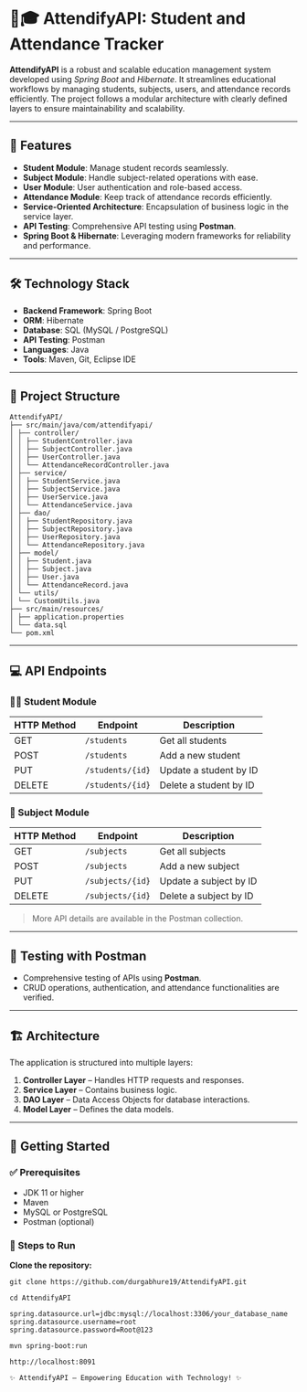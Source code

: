 # 📘🎓 AttendifyAPI: Student and Attendance Tracker

**AttendifyAPI** is a robust and scalable education management system developed using *Spring Boot* and *Hibernate*. It streamlines educational workflows by managing students, subjects, users, and attendance records efficiently. The project follows a modular architecture with clearly defined layers to ensure maintainability and scalability.

---

## 🚀 Features

- **Student Module**: Manage student records seamlessly.
- **Subject Module**: Handle subject-related operations with ease.
- **User Module**: User authentication and role-based access.
- **Attendance Module**: Keep track of attendance records efficiently.
- **Service-Oriented Architecture**: Encapsulation of business logic in the service layer.
- **API Testing**: Comprehensive API testing using **Postman**.
- **Spring Boot & Hibernate**: Leveraging modern frameworks for reliability and performance.

---

## 🛠 Technology Stack

- **Backend Framework**: Spring Boot
- **ORM**: Hibernate
- **Database**: SQL (MySQL / PostgreSQL)
- **API Testing**: Postman
- **Languages**: Java
- **Tools**: Maven, Git, Eclipse IDE

---

## 📂 Project Structure
```
AttendifyAPI/
├── src/main/java/com/attendifyapi/
│ ├── controller/
│ │ ├── StudentController.java
│ │ ├── SubjectController.java
│ │ ├── UserController.java
│ │ └── AttendanceRecordController.java
│ ├── service/
│ │ ├── StudentService.java
│ │ ├── SubjectService.java
│ │ ├── UserService.java
│ │ └── AttendanceService.java
│ ├── dao/
│ │ ├── StudentRepository.java
│ │ ├── SubjectRepository.java
│ │ ├── UserRepository.java
│ │ └── AttendanceRepository.java
│ ├── model/
│ │ ├── Student.java
│ │ ├── Subject.java
│ │ ├── User.java
│ │ └── AttendanceRecord.java
│ └── utils/
│ └── CustomUtils.java
├── src/main/resources/
│ ├── application.properties
│ └── data.sql
└── pom.xml
```

---

## 💻 API Endpoints

### 🧑‍🎓 Student Module
| HTTP Method | Endpoint           | Description            |
|--------------|--------------------|------------------------|
| GET          | `/students`        | Get all students       |
| POST         | `/students`        | Add a new student      |
| PUT          | `/students/{id}`   | Update a student by ID |
| DELETE       | `/students/{id}`   | Delete a student by ID |

### 📘 Subject Module
| HTTP Method | Endpoint           | Description            |
|--------------|--------------------|------------------------|
| GET          | `/subjects`        | Get all subjects       |
| POST         | `/subjects`        | Add a new subject      |
| PUT          | `/subjects/{id}`   | Update a subject by ID |
| DELETE       | `/subjects/{id}`   | Delete a subject by ID |

> More API details are available in the Postman collection.

---

## 🧪 Testing with Postman

- Comprehensive testing of APIs using **Postman**.
- CRUD operations, authentication, and attendance functionalities are verified.

---

## 🏗 Architecture

The application is structured into multiple layers:

1. **Controller Layer** – Handles HTTP requests and responses.
2. **Service Layer** – Contains business logic.
3. **DAO Layer** – Data Access Objects for database interactions.
4. **Model Layer** – Defines the data models.

---

## 📖 Getting Started

### ✅ Prerequisites
- JDK 11 or higher
- Maven
- MySQL or PostgreSQL
- Postman (optional)

### 🚀 Steps to Run

 **Clone the repository:**
```
git clone https://github.com/durgabhure19/AttendifyAPI.git

cd AttendifyAPI

spring.datasource.url=jdbc:mysql://localhost:3306/your_database_name
spring.datasource.username=root
spring.datasource.password=Root@123

mvn spring-boot:run

http://localhost:8091

✨ AttendifyAPI – Empowering Education with Technology! ✨
